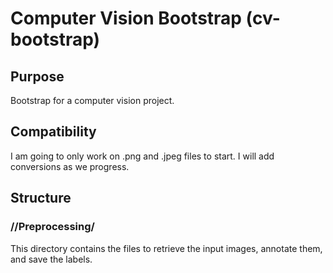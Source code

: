 # Computer Vision Bootstrap (cv-bootstrap)

## Purpose
Bootstrap for a computer vision project.

## Compatibility
I am going to only work on .png and .jpeg files to start. I will add conversions as we progress.

## Structure
### //Preprocessing/
This directory contains the files to retrieve the input images, annotate them, and save the labels.
